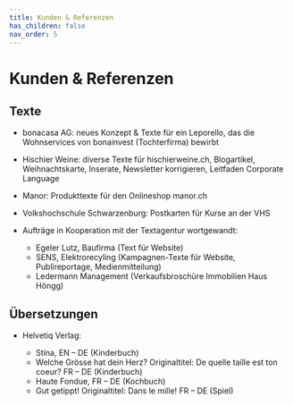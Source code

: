 ```yaml
---
title: Kunden & Referenzen
has_children: false
nav_order: 5
---
```


# Kunden & Referenzen

## Texte

- bonacasa AG: neues Konzept & Texte für ein Leporello, das die Wohnservices von bonainvest (Tochterfirma) bewirbt

- Hischier Weine: diverse Texte für hischierweine.ch, Blogartikel, Weihnachtskarte, Inserate, Newsletter korrigieren, Leitfaden Corporate Language

- Manor: Produkttexte für den Onlineshop manor.ch

- Volkshochschule Schwarzenburg: Postkarten für Kurse an der VHS

- Aufträge in Kooperation mit der Textagentur wortgewandt:

  - Egeler Lutz, Baufirma (Text für Website)
  - SENS, Elektrorecyling (Kampagnen-Texte für Website, Publireportage, Medienmitteilung)
  - Ledermann Management (Verkaufsbroschüre Immobilien Haus Höngg)

## Übersetzungen

- Helvetiq Verlag:

  - Stína, EN – DE (Kinderbuch)
  - Welche Grösse hat dein Herz? Originaltitel: De quelle taille est ton coeur? FR – DE (Kinderbuch)
  - Haute Fondue, FR – DE (Kochbuch)
  - Gut getippt! Originaltitel: Dans le mille! FR – DE (Spiel)
